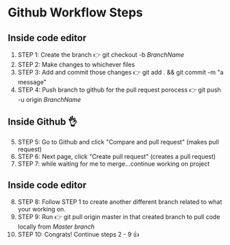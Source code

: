 # Github Workflow Steps

## Inside code editor

1.  STEP 1: Create the branch :point_right: git checkout -b _BranchName_
2.  STEP 2: Make changes to whichever files
3.  STEP 3: Add and commit those changes :point_right: git add . && git commit -m "a message"
4.  STEP 4: Push branch to github for the pull request porocess :point_right: git push -u origin _BranchName_

## Inside Github :ok_hand:

5. STEP 5: Go to Github and click "Compare and pull request" (makes pull request)
6. STEP 6: Next page, click "Create pull request" (creates a pull request)
7. STEP 7: while waiting for me to merge...continue working on project

## Inside code editor

8. STEP 8: Follow STEP 1 to create another different branch related to what your working on.
9. STEP 9: Run :point_right: git pull origin master in that created branch to pull code locally from _Master branch_
10. STEP 10: Congrats! Continue steps 2 - 9 :thumbsup:
